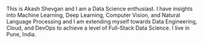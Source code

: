This is Akash Shevgan and I am a Data Science enthusiast. I have insights into Machine Learning, Deep Learning, Computer Vision, and Natural Language Processing and I am extending myself towards Data Engineering, Cloud, and DevOps to achieve a level of Full-Stack Data Science. I live in Pune, India.
